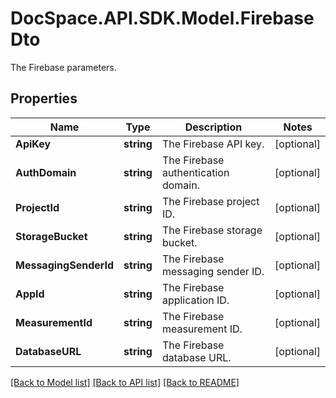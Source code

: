 # DocSpace.API.SDK.Model.FirebaseDto
The Firebase parameters.

## Properties

Name | Type | Description | Notes
------------ | ------------- | ------------- | -------------
**ApiKey** | **string** | The Firebase API key. | [optional] 
**AuthDomain** | **string** | The Firebase authentication domain. | [optional] 
**ProjectId** | **string** | The Firebase project ID. | [optional] 
**StorageBucket** | **string** | The Firebase storage bucket. | [optional] 
**MessagingSenderId** | **string** | The Firebase messaging sender ID. | [optional] 
**AppId** | **string** | The Firebase application ID. | [optional] 
**MeasurementId** | **string** | The Firebase measurement ID. | [optional] 
**DatabaseURL** | **string** | The Firebase database URL. | [optional] 

[[Back to Model list]](../README.md#documentation-for-models) [[Back to API list]](../README.md#documentation-for-api-endpoints) [[Back to README]](../README.md)

